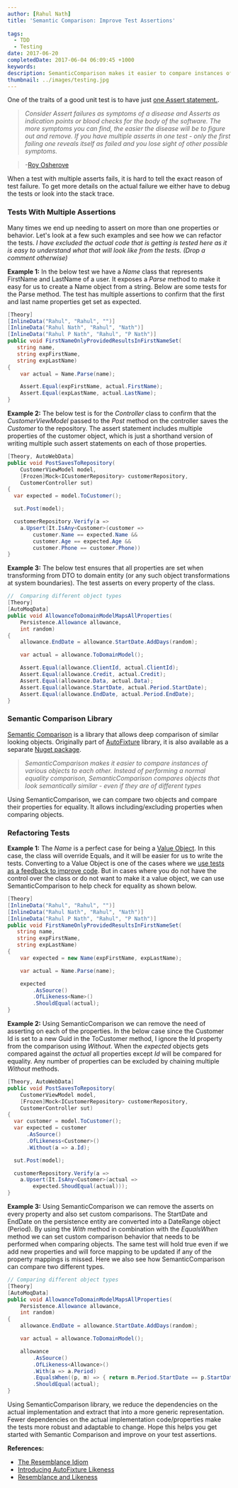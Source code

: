```yaml
---
author: [Rahul Nath]
title: 'Semantic Comparison: Improve Test Assertions'
  
tags:
  - TDD
  - Testing
date: 2017-06-20
completedDate: 2017-06-04 06:09:45 +1000
keywords:
description: SemanticComparison makes it easier to compare instances of various objects to each other and improve test assertions.
thumbnail: ../images/testing.jpg
---
```


One of the traits of a good unit test is to have just [one Assert statement.](http://osherove.com/blog/2005/4/14/try-to-avoid-multiple-asserts-in-a-single-unit-test.html).

> _Consider Assert failures as symptoms of a disease and Asserts as indication points or blood checks for the body of the software. The more symptoms you can find, the easier the disease will be to figure out and remove. If you have multiple asserts in one test - only the first failing one reveals itself as failed and you lose sight of other possible symptoms._

> -[Roy Osherove](http://osherove.com/)

When a test with multiple asserts fails, it is hard to tell the exact reason of test failure. To get more details on the actual failure we either have to debug the tests or look into the stack trace.

### Tests With Multiple Assertions

Many times we end up needing to assert on more than one properties or behavior. Let's look at a few such examples and see how we can refactor the tests. _I have excluded the actual code that is getting is tested here as it is easy to understand what that will look like from the tests. (Drop a comment otherwise)_

**Example 1:** In the below test we have a _Name_ class that represents FirstName and LastName of a user. It exposes a _Parse_ method to make it easy for us to create a Name object from a string. Below are some tests for the Parse method. The test has multiple assertions to confirm that the first and last name properties get set as expected.

```csharp
[Theory]
[InlineData("Rahul", "Rahul", "")]
[InlineData("Rahul Nath", "Rahul", "Nath")]
[InlineData("Rahul P Nath", "Rahul", "P Nath")]
public void FirstNameOnlyProvidedResultsInFirstNameSet(
   string name,
   string expFirstName,
   string expLastName)
{
    var actual = Name.Parse(name);

    Assert.Equal(expFirstName, actual.FirstName);
    Assert.Equal(expLastName, actual.LastName);
}
```

**Example 2:** The below test is for the _Controller_ class to confirm that the _CustomerViewModel_ passed to the _Post_ method on the controller saves the _Customer_ to the repository. The assert statement includes multiple properties of the customer object, which is just a shorthand version of writing multiple such assert statements on each of those properties.

```csharp
[Theory, AutoWebData]
public void PostSavesToRepository(
    CustomerViewModel model,
    [Frozen]Mock<ICustomerRepository> customerRepository,
    CustomerController sut)
{
  var expected = model.ToCustomer();

  sut.Post(model);

  customerRepository.Verify(a =>
    a.Upsert(It.IsAny<Customer>(customer =>
        customer.Name == expected.Name &&
        customer.Age == expected.Age &&
        customer.Phone == customer.Phone))
}
```

**Example 3:** The below test ensures that all properties are set when transforming from DTO to domain entity (or any such object transformations at system boundaries). The test asserts on every property of the class.

```csharp
//  Comparing different object types
[Theory]
[AutoMoqData]
public void AllowanceToDomainModelMapsAllProperties(
    Persistence.Allowance allowance,
    int random)
{
    allowance.EndDate = allowance.StartDate.AddDays(random);

    var actual = allowance.ToDomainModel();

    Assert.Equal(allowance.ClientId, actual.ClientId);
    Assert.Equal(allowance.Credit, actual.Credit);
    Assert.Equal(allowance.Data, actual.Data);
    Assert.Equal(allowance.StartDate, actual.Period.StartDate);
    Assert.Equal(allowance.EndDate, actual.Period.EndDate);
}
```

### Semantic Comparison Library

[Semantic Comparison](https://www.nuget.org/packages/SemanticComparison/) is a library that allows deep comparison of similar looking objects. Originally part of [AutoFixture](http://www.rahulpnath.com/blog/autofixture-make-your-unit-tests-robust/) library, it is also available as a separate [Nuget package](https://www.nuget.org/packages/SemanticComparison/).

> _SemanticComparison makes it easier to compare instances of various objects to each other. Instead of performing a normal equality comparison, SemanticComparison compares objects that look semantically similar - even if they are of different types_

Using SemanticComparison, we can compare two objects and compare their properties for equality. It allows including/excluding properties when comparing objects.

### Refactoring Tests

**Example 1:** The _Name_ is a perfect case for being a [Value Object](http://www.rahulpnath.com/blog/thinking-beyond-primitive-values-value-objects/). In this case, the class will override Equals, and it will be easier for us to write the tests. Converting to a Value Object is one of the cases where we [use tests as a feedback to improve code](http://www.rahulpnath.com/blog/tests-as-a-feedback-tool/). But in cases where you do not have the control over the class or do not want to make it a value object, we can use SemanticComparison to help check for equality as shown below.

```csharp
[Theory]
[InlineData("Rahul", "Rahul", "")]
[InlineData("Rahul Nath", "Rahul", "Nath")]
[InlineData("Rahul P Nath", "Rahul", "P Nath")]
public void FirstNameOnlyProvidedResultsInFirstNameSet(
   string name,
   string expFirstName,
   string expLastName)
{
    var expected = new Name(expFirstName, expLastName);

    var actual = Name.Parse(name);

    expected
        .AsSource()
        .OfLikeness<Name>()
        .ShouldEqual(actual);
}
```

**Example 2:** Using SemanticComparison we can remove the need of asserting on each of the properties. In the below case since the Customer Id is set to a new Guid in the ToCustomer method, I ignore the Id property from the comparison using _Without_. When the _expected_ objects gets compared against the _actual_ all properties except _Id_ will be compared for equality. Any number of properties can be excluded by chaining multiple _Without_ methods.

```csharp
[Theory, AutoWebData]
public void PostSavesToRepository(
    CustomerViewModel model,
    [Frozen]Mock<ICustomerRepository> customerRepository,
    CustomerController sut)
{
  var customer = model.ToCustomer();
  var expected = customer
      .AsSource()
      .OfLikeness<Customer>()
      .Without(a => a.Id);

  sut.Post(model);

  customerRepository.Verify(a =>
    a.Upsert(It.IsAny<Customer>(actual =>
        expected.ShoudEqual(actual)));
}
```

**Example 3:** Using SemanticComparison we can remove the asserts on every property and also set custom comparisons. The StartDate and EndDate on the persistence entity are converted into a DateRange object (Period). By using the _With_ method in combination with the _EqualsWhen_ method we can set custom comparison behavior that needs to be performed when comparing objects. The same test will hold true even if we add new properties and will force mapping to be updated if any of the property mappings is missed. Here we also see how SemanticComparison can compare two different types.

```csharp
// Comparing different object types
[Theory]
[AutoMoqData]
public void AllowanceToDomainModelMapsAllProperties(
    Persistence.Allowance allowance,
    int random)
{
    allowance.EndDate = allowance.StartDate.AddDays(random);

    var actual = allowance.ToDomainModel();

    allowance
        .AsSource()
        .OfLikeness<Allowance>()
        .With(a => a.Period)
        .EqualsWhen((p, m) => { return m.Period.StartDate == p.StartDate && m.Period.EndDate == p.EndDate; })
        .ShouldEqual(actual);
}
```

Using SemanticComparison library, we reduce the dependencies on the actual implementation and extract that into a more generic representation. Fewer dependencies on the actual implementation code/properties make the tests more robust and adaptable to change. Hope this helps you get started with Semantic Comparison and improve on your test assertions.

**References:**

- [The Resemblance Idiom](http://blog.ploeh.dk/2012/06/21/TheResemblanceidiom/)
- [Introducing AutoFixture Likeness](http://blog.ploeh.dk/2010/06/29/IntroducingAutoFixtureLikeness/)
- [Resemblance and Likeness](http://blog.ploeh.dk/2012/06/22/ResemblanceandLikeness/)
